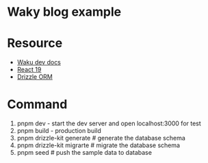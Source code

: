 # Waky blog example

# Resource
* [Waku dev docs](https://waku.gg)
* [React 19](https://react.dev/blog/2024/12/05/react-19)
* [Drizzle ORM](https://orm.drizzle.team/)

# Command
1. pnpm dev - start the dev server and open localhost:3000 for test
2. pnpm build - production build
3. pnpm drizzle-kit generate # generate the database schema
4. pnpm drizzle-kit migrarte # migrate the database schema
5. pnpm seed # push the sample data to database

